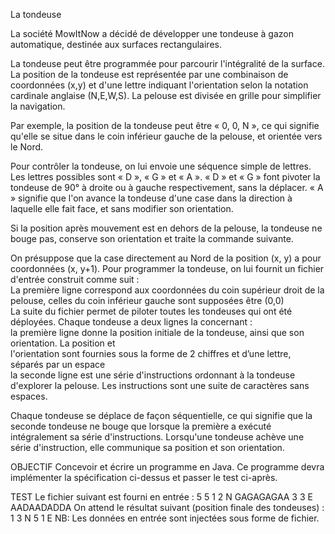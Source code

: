 La tondeuse

La société MowItNow a décidé de développer une tondeuse à gazon automatique, destinée aux surfaces rectangulaires.

La tondeuse peut être programmée pour parcourir l'intégralité de la surface. La position de la tondeuse est représentée par une combinaison de coordonnées (x,y) et d'une lettre indiquant l'orientation selon la notation cardinale anglaise (N,E,W,S). La pelouse est divisée en grille pour simplifier la navigation.

Par exemple, la position de la tondeuse peut être « 0, 0, N », ce qui signifie qu'elle se situe dans le coin inférieur gauche de la pelouse, et orientée vers le Nord.

Pour contrôler la tondeuse, on lui envoie une séquence simple de lettres. Les lettres possibles sont « D », « G » et « A ». « D » et « G » font pivoter la tondeuse de 90° à droite ou à gauche respectivement, sans la déplacer. « A » signifie que l'on avance la tondeuse d'une case dans la direction à laquelle elle fait face, et sans modifier son orientation.

Si la position après mouvement est en dehors de la pelouse, la tondeuse ne bouge pas, conserve son orientation et traite la commande suivante.

On présuppose que la case directement au Nord de la position (x, y) a pour coordonnées (x, y+1).
Pour programmer la tondeuse, on lui fournit un fichier d'entrée construit comme suit : <br />
  La première ligne correspond aux coordonnées du coin supérieur droit de la pelouse, celles du coin inférieur gauche sont supposées être (0,0) <br/>
  La suite du fichier permet de piloter toutes les tondeuses qui ont été déployées. Chaque tondeuse a deux lignes la concernant : <br/>
    la première ligne donne la position initiale de la tondeuse, ainsi que son orientation. La position et     
      l'orientation sont fournies sous la forme de 2 chiffres et d’une lettre, séparés par un espace <br />
    la seconde ligne est une série d'instructions ordonnant à la tondeuse d'explorer la pelouse. Les instructions 
      sont une suite de caractères sans espaces.

Chaque tondeuse se déplace de façon séquentielle, ce qui signifie que la seconde tondeuse ne bouge que lorsque la première a exécuté intégralement sa série d'instructions.
Lorsqu'une tondeuse achève une série d'instruction, elle communique sa position et son orientation.

OBJECTIF
Concevoir et écrire un programme en Java. Ce programme devra implémenter la spécification ci-dessus et passer le test ci-après.

TEST
Le fichier suivant est fourni en entrée : 5 5 1 2 N GAGAGAGAA 3 3 E AADAADADDA 
On attend le résultat suivant (position finale des tondeuses) : 1 3 N 5 1 E 
NB: Les données en entrée sont injectées sous forme de fichier.
